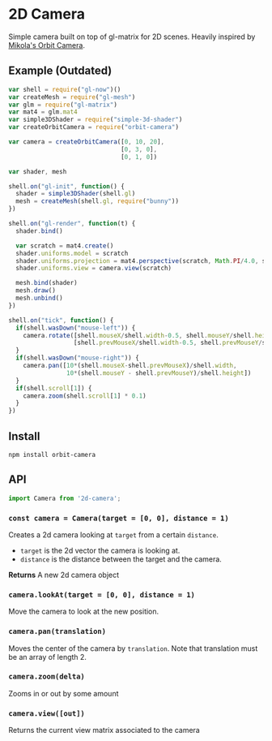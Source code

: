 2D Camera
============
Simple camera built on top of gl-matrix for 2D scenes. Heavily inspired by [Mikola's Orbit Camera](https://github.com/mikolalysenko/orbit-camera).

## Example (Outdated)

```javascript
var shell = require("gl-now")()
var createMesh = require("gl-mesh")
var glm = require("gl-matrix")
var mat4 = glm.mat4
var simple3DShader = require("simple-3d-shader")
var createOrbitCamera = require("orbit-camera")

var camera = createOrbitCamera([0, 10, 20],
                               [0, 3, 0],
                               [0, 1, 0])

var shader, mesh

shell.on("gl-init", function() {
  shader = simple3DShader(shell.gl)
  mesh = createMesh(shell.gl, require("bunny"))
})

shell.on("gl-render", function(t) {
  shader.bind()

  var scratch = mat4.create()
  shader.uniforms.model = scratch
  shader.uniforms.projection = mat4.perspective(scratch, Math.PI/4.0, shell.width/shell.height, 0.1, 1000.0)
  shader.uniforms.view = camera.view(scratch)

  mesh.bind(shader)
  mesh.draw()
  mesh.unbind()
})

shell.on("tick", function() {
  if(shell.wasDown("mouse-left")) {
    camera.rotate([shell.mouseX/shell.width-0.5, shell.mouseY/shell.height-0.5],
                  [shell.prevMouseX/shell.width-0.5, shell.prevMouseY/shell.height-0.5])
  }
  if(shell.wasDown("mouse-right")) {
    camera.pan([10*(shell.mouseX-shell.prevMouseX)/shell.width,
                10*(shell.mouseY - shell.prevMouseY)/shell.height])
  }
  if(shell.scroll[1]) {
    camera.zoom(shell.scroll[1] * 0.1)
  }
})
```

## Install

```
npm install orbit-camera
```

## API

```javascript
import Camera from '2d-camera';
```

### `const camera = Camera(target = [0, 0], distance = 1)`
Creates a 2d camera looking at `target` from a certain `distance`.

* `target` is the 2d vector the camera is looking at.
* `distance` is the distance between the target and the camera.

**Returns** A new 2d camera object

### `camera.lookAt(target = [0, 0], distance = 1)`
Move the camera to look at the new position.

### `camera.pan(translation)`
Moves the center of the camera by `translation`.  Note that translation must be an array of length 2.

### `camera.zoom(delta)`
Zooms in or out by some amount

### `camera.view([out])`
Returns the current view matrix associated to the camera
